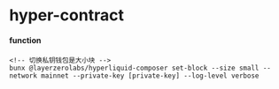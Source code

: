 # hyper-contract

#### function

```ssh
<!-- 切换私钥钱包是大小块 -->
bunx @layerzerolabs/hyperliquid-composer set-block --size small --network mainnet --private-key [private-key] --log-level verbose
```
